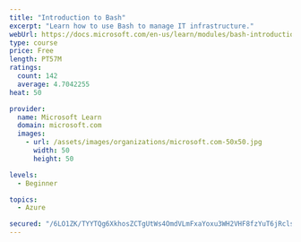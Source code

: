 ```yaml
---
title: "Introduction to Bash"
excerpt: "Learn how to use Bash to manage IT infrastructure."
webUrl: https://docs.microsoft.com/en-us/learn/modules/bash-introduction/
type: course
price: Free
length: PT57M
ratings:
  count: 142
  average: 4.7042255
heat: 50

provider:
  name: Microsoft Learn
  domain: microsoft.com
  images:
    - url: /assets/images/organizations/microsoft.com-50x50.jpg
      width: 50
      height: 50

levels:
  - Beginner

topics:
  - Azure

secured: "/6LO1ZK/TYYTQg6XkhosZCTgUtWs4OmdVLmFxaYoxu3WH2VHF8fzYuT6jRcls3rtwUeNPFFOYb3InQ01ZrY+FAy0LZWouCGT8F82GCdHCli/o8SPKUvmBYM7IBVkSt4O2cA0QfHWZjpPKMqrO7OZZBb3OiAw42TsbpiFG9xUDww9j8Sz5zS8uNc2dzK5SumrcviPyz8tMuurq09Lv+fTPtuRKvuFNya+TUBLo3YDpewMW+2uXXBO3lpkx0/sbLs8X8N2h99foSHgVKlQgUhrdHBH2UiHi2OUEYmzpxebv0UM33CucWDF269W69WgGx6DTjQ3WtFh4Y3atdKqyZWh5hb16VkHSdnUejd6fYmPc0UGSkp+GzvDArGzbNenGWCE/Cpt9+NswWXlQ7ugSGr+4RLLv2LrZglRkuCpXfv+LHI=;aexRh7ZpO23QNrXXAZ2MKw=="
---
```


